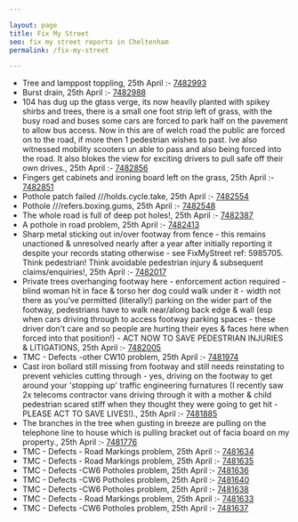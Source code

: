 ```yaml
---

layout: page
title: Fix My Street
seo: fix my street reports in Cheltenham
permalink: /fix-my-street

---
```


<!-- fix_marker starts -->

- Tree and lamppost toppling, 25th April :- [7482993](https://www.fixmystreet.com/report/7482993)
- Burst drain, 25th April :- [7482988](https://www.fixmystreet.com/report/7482988)
- 104 has dug up the gtass verge, its now heavily planted with spikey shirbs and trees, there is a small one foot strip left of grass, with the busy road and buses some cars are forced to park half on the pavement to allow bus access. Now in this are of welch road the public are forced on to the road, if more then 1 pedestrian wishes to past. Ive also witnessed mobility scooters un able to pass and also being forced into the road. It also blokes the view for exciting drivers to pull safe off their own drives., 25th April :- [7482856](https://www.fixmystreet.com/report/7482856)
- Fingers get cabinets and ironing board left on the grass, 25th April :- [7482851](https://www.fixmystreet.com/report/7482851)
- Pothole patch failed ///holds.cycle.take, 25th April :- [7482554](https://www.fixmystreet.com/report/7482554)
- Pothole ///refers.boxing.gums, 25th April :- [7482548](https://www.fixmystreet.com/report/7482548)
- The whole road is full of deep pot holes!, 25th April :- [7482387](https://www.fixmystreet.com/report/7482387)
- A pothole in road problem, 25th April :- [7482413](https://www.fixmystreet.com/report/7482413)
- Sharp metal sticking out in/over footway from fence - this remains unactioned & unresolved nearly after a year after initially reporting it despite your records stating otherwise - see FixMyStreet ref: 5985705. Think pedestrian! Think avoidable pedestrian injury & subsequent claims/enquiries!, 25th April :- [7482017](https://www.fixmystreet.com/report/7482017)
- Private trees overhanging footway here - enforcement action required - blind woman hit in face & torso her dog could walk under it - width not there as you've permitted (literally!) parking on the wider part of the footway, pedestrians have to walk near/along back edge & wall (esp when cars driving through to access footway parking spaces - these driver don't care and so people are hurting their eyes & faces here when forced into that position!) - ACT NOW TO SAVE PEDESTRIAN INJURIES & LITIGATIONS, 25th April :- [7482005](https://www.fixmystreet.com/report/7482005)
- TMC - Defects -other CW10 problem, 25th April :- [7481974](https://www.fixmystreet.com/report/7481974)
- Cast iron bollard still missing from footway and still needs reinstating to prevent vehicles cutting through - yes, driving on the footway to get around your 'stopping up' traffic engineering furnatures (I recently saw 2x telecoms contractor vans driving through it with a mother & child pedestrian scared stiff when they thought they were going to get hit - PLEASE ACT TO SAVE LIVES!)., 25th April :- [7481885](https://www.fixmystreet.com/report/7481885)
- The branches in the tree when gusting in breeze are pulling on the telephone line to house which is pulling bracket out of facia board on my property., 25th April :- [7481776](https://www.fixmystreet.com/report/7481776)
- TMC - Defects - Road Markings problem, 25th April :- [7481634](https://www.fixmystreet.com/report/7481634)
- TMC - Defects - Road Markings problem, 25th April :- [7481635](https://www.fixmystreet.com/report/7481635)
- TMC - Defects -CW6 Potholes  problem, 25th April :- [7481636](https://www.fixmystreet.com/report/7481636)
- TMC - Defects -CW6 Potholes  problem, 25th April :- [7481640](https://www.fixmystreet.com/report/7481640)
- TMC - Defects -CW6 Potholes  problem, 25th April :- [7481638](https://www.fixmystreet.com/report/7481638)
- TMC - Defects - Road Markings problem, 25th April :- [7481633](https://www.fixmystreet.com/report/7481633)
- TMC - Defects -CW6 Potholes  problem, 25th April :- [7481637](https://www.fixmystreet.com/report/7481637)

<!-- fix_marker ends -->